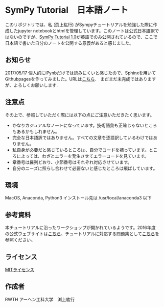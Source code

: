 # SymPy Tutorial　日本語ノート
このリポジトリでは、私 (渕上紘行) がSympyチュートリアルを勉強した際に作成したjupyter notebookとhtmlを管理しています。このノートは公式日本語訳ではないのですが、[SymPy Tutorial 1.0](http://docs.sympy.org/latest/tutorial/index.html)が英語でのみ公開されているので、ここで日本語で書いた自分のノートを公開する意義があると感じました。


## お知らせ
2017/05/17
個人的にiPynbだけでは読みにくいと感じたので、Sphinxを用いてGithubpagesを作ってみました。URLは[こちら](https://hiroyuki827.github.io/SymPy_tutorial_site/).　まだまだ未完成ではありますが、よろしくお願いします.

## 注意点
その上で、参照していただく際には以下の点にご注意いただきたく思います。

- かなりカジュアルなノートになっています。技術語彙も正確じゃないところもあるかもしれません。
- 完全な日本語訳ではありません。すべての文章を逐語訳しているわけではありません。
- 私自身が必要だと感じているところは、自分でコードを補っています。ところによっては、わざとエラーを発生させてエラーコードを見ています。
- 章番号は羅列どおり、小節番号はそれぞれ対応させています。
- 自分のニーズに照らし合わせて必要ないと感じたところは飛ばしています。

## 環境
MacOS, Anaconda, Python3
インストール先は
/usr/local/anaconda3 以下

## 参考資料
本チュートリアルに沿ったワークショップが開かれているようです。2016年度の公式ウェブサイトは[こちら](http://www.sympy.org/scipy-2016-tutorial/)、チュートリアルに対応する問題集として[こちら](https://github.com/sympy/scipy-2016-tutorial)を参照ください。

## ライセンス
[MITライセンス](https://ja.wikipedia.org/wiki/MIT_License)

## 作成者

RWTH アーヘン工科大学　渕上紘行

